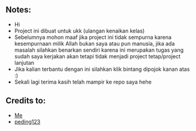 ## Notes:
- Hi 
- Project ini dibuat untuk ukk (ulangan kenaikan kelas) 
- Sebelumnya mohon maaf jika project ini tidak sempurna karena kesempurnaan milik Allah bukan saya atau pun manusia, jika ada masalah silahkan benarkan sendiri karena ini merupakan tugas yang sudah saya kerjakan akan tetapi tidak menjadi project tetap/project lanjutan 
- Jika kalian terbantu dengan ini silahkan klik bintang dipojok kanan atas :)
- Sekali lagi terima kasih telah mampir ke repo saya hehe 




## Credits to:
  - [Me](https://github.com/Orkymoon)
  - [peding123](https://github.com/peding123)